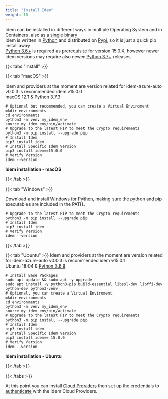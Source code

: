 ```yaml
---
title: "Install Idem"
weight: 10
---
```


Idem can be installed in different ways in multiple Operating System and in Containers, also as a [single binary](https://repo.idemproject.io/)<br>
Idem is written in [Python](https://www.python.org/) and distributed on [Pypi](https://pypi.org/project/pip/), so it is just a quick pip install away<br>
[Python 3.6+](https://www.python.org/downloads/) is required as prerequisite for version 15.0.X, however newer idem versions may require also newer [Python 3.7+](https://www.python.org/downloads/) releases.


{{< tabs "install" >}}

{{< tab "macOS" >}} 

Idem and providers at the moment are version related for idem-azure-auto v0.0.3 is recommended idem v15.0.0 <br>
macOS 12.1 & [Python 3.7.3](https://www.python.org/downloads/release/python-373/):

```shell
# Optional but recommended, you can create a Virtual Enviroment  
mkdir environments
cd environments
python3 -m venv my_idem_env
source my_idem_env/bin/activate
# Upgrade to the latest PIP to meet the Crypto requirements
python3 -m pip install --upgrade pip
# Install Idem 
pip3 install idem
# Install Specific Idem Version
pip3 install idem==15.0.0
# Verify Version
idem --version
```
<p><b>Idem installation - macOS</b></p>
<script id="asciicast-8BqTYhsLKbJNhLEK2z1GnpAVP" src="https://asciinema.org/a/8BqTYhsLKbJNhLEK2z1GnpAVP.js" async theme="asciinema" data-autoplay="true" data-size="small" loop="true"></script>

{{< /tab >}}

{{< tab "Windows" >}}

Download and install [Windows for Python](https://www.python.org/downloads/windows/), making sure the python and pip executables are included in the PATH.

```shell
# Upgrade to the latest PIP to meet the Crypto requirements
python3 -m pip install --upgrade pip
# Install Idem 
pip3 install idem 
# Verify Version
idem --version
```
{{< /tab >}}

{{< tab "Ubuntu" >}}
Idem and providers at the moment are version related for idem-azure-auto v0.0.3 is recommended idem v15.0.1<br>
Ubuntu 18.04 & [Python 3.6.9](https://www.python.org/downloads/release/python-369/):

```shell
# Install Base Packages
sudo apt update && sudo apt -y upgrade
sudo apt install -y python3-pip build-essential libssl-dev libffi-dev python-dev python3-venv
# Optional, you can create a Virtual Enviroment  
mkdir environments
cd environments
python3 -m venv my_idem_env
source my_idem_env/bin/activate
# Upgrade to the latest PIP to meet the Crypto requirements
python3 -m pip install --upgrade pip
# Install Idem 
pip3 install idem 
# Install Specific Idem Version
pip3 install idem== 15.0.0
# Verify Version
idem --version
```
<p><b>Idem installation - Ubuntu</b></p>
<script id="asciicast-ZlpSV4Dd1vMneJ8j8GRwo1a4R" src="https://asciinema.org/a/ZlpSV4Dd1vMneJ8j8GRwo1a4R.js" async theme="asciinema" data-autoplay="true" data-size="small" loop="true"></script>

{{< /tab >}}

{{< /tabs >}}

At this point you can install [Cloud Providers](/Getting-Started/Cloud-Providers/) then set up the credentials to [authenticate](/Getting-Started/Authenticate/) with the Idem Cloud Providers.


